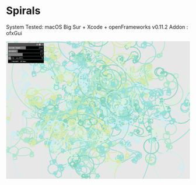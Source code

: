 # Spirals
System Tested: macOS Big Sur + Xcode + openFrameworks v0.11.2
Addon : ofxGui  
  
![](https://github.com/yuyurigi/Spirals/blob/main/スクリーンショット%202021-05-27%2023.15.08.png)
